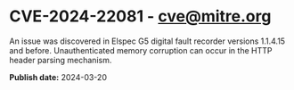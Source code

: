 # CVE-2024-22081 - cve@mitre.org

An issue was discovered in Elspec G5 digital fault recorder versions 1.1.4.15 and before. Unauthenticated memory corruption can occur in the HTTP header parsing mechanism.

**Publish date:** 2024-03-20
